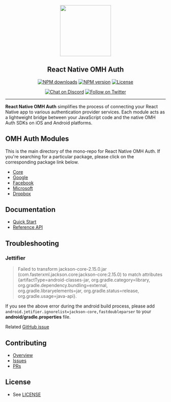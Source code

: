 <p align="center">
  <a href="https://www.openmobilehub.com/">
    <img width="160px" src="https://www.openmobilehub.com/images/logo/omh_logo.png"/><br/>
  </a>
  <h2 align="center">React Native OMH Auth</h2>
</p>

<p align="center">
  <a href="https://www.npmjs.com/package/@omh/react-native-auth-core"><img src="https://img.shields.io/npm/dm/@omh/react-native-auth-core.svg?style=flat" alt="NPM downloads"/></a>
  <a href="https://www.npmjs.com/package/@omh/react-native-auth-core"><img src="https://img.shields.io/npm/v/@omh/react-native-auth-core.svg?style=flat" alt="NPM version"/></a>
  <a href="/LICENSE"><img src="https://img.shields.io/npm/l/@omh/react-native-auth-core.svg?style=flat" alt="License"/></a>
</p>

<p align="center">
  <a href="https://discord.com/invite/yTAFKbeVMw"><img src="https://img.shields.io/discord/1115727214827278446.svg?style=flat&colorA=7289da&label=Chat%20on%20Discord" alt="Chat on Discord"/></a>
  <a href="https://twitter.com/openmobilehub"><img src="https://img.shields.io/twitter/follow/rnfirebase.svg?style=flat&colorA=1da1f2&colorB=&label=Follow%20on%20Twitter" alt="Follow on Twitter"/></a>
</p>

---

**React Native OMH Auth** simplifies the process of connecting your React Native app to various authentication provider services. Each module acts as a lightweight bridge between your JavaScript code and the native OMH Auth SDKs on iOS and Android platforms.

## OMH Auth Modules

This is the main directory of the mono-repo for React Native OMH Auth. If you're searching for a particular package, please click on the corresponding package link below.

- [Core](/packages/core)
- [Google](/packages/plugin-google)
- [Facebook](/packages/plugin-facebook)
- [Microsoft](/packages/plugin-microsoft)
- [Dropbox](/packages/plugin-dropbox)

## Documentation

- [Quick Start](https://special-barnacle-93vn82m.pages.github.io/docs/getting-started)
- [Reference API](https://special-barnacle-93vn82m.pages.github.io/docs/api)

## Troubleshooting

### Jettifier

> Failed to transform jackson-core-2.15.0.jar (com.fasterxml.jackson.core:jackson-core:2.15.0) to match attributes {artifactType=android-classes-jar, org.gradle.category=library, org.gradle.dependency.bundling=external, org.gradle.libraryelements=jar, org.gradle.status=release, org.gradle.usage=java-api}.

If you see the above error during the android build process, please add `android.jetifier.ignorelist=jackson-core,fastdoubleparser` to your **android/gradle.properties** file.

Related [GitHub issue](https://github.com/dropbox/dropbox-sdk-java/issues/517)

## Contributing

- [Overview](https://special-barnacle-93vn82m.pages.github.io/docs/contributing)
- [Issues](https://github.com/openmobilehub/react-native-omh-auth/issues)
- [PRs](https://github.com/openmobilehub/react-native-omh-auth/pulls)

## License

- See [LICENSE](/LICENSE)

